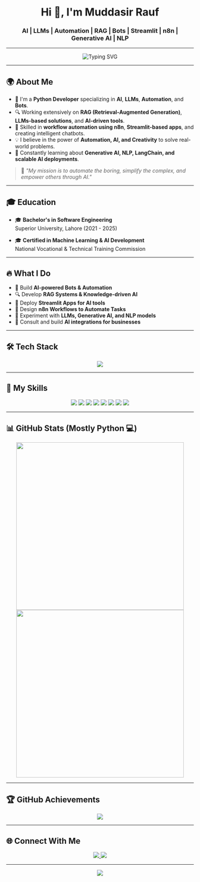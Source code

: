 <h1 align="center">Hi 👋, I'm Muddasir Rauf</h1>
<h3 align="center">AI | LLMs | Automation | RAG | Bots | Streamlit | n8n | Generative AI | NLP</h3>

---

<p align="center">
  <img src="https://readme-typing-svg.demolab.com?font=Fira+Code&size=25&pause=1000&color=00F7C7&center=true&vCenter=true&width=600&lines=AI+Developer+%7C+Automation+Specialist;LLM+Expert+%7C+RAG+Engineer;Streamlit+App+Builder+%7C+Bot+Developer;n8n+Automation+%7C+Problem+Solver;Lifelong+Learner+%7C+Tech+Explorer" alt="Typing SVG">
</p>

---

## 🌍 About Me

- 🚀 I'm a **Python Developer** specializing in **AI**, **LLMs**, **Automation**, and **Bots**.  
- 🔍 Working extensively on **RAG (Retrieval-Augmented Generation)**, **LLMs-based solutions**, and **AI-driven tools**.  
- 🎯 Skilled in **workflow automation using n8n**, **Streamlit-based apps**, and creating intelligent chatbots.  
- 💡 I believe in the power of **Automation, AI, and Creativity** to solve real-world problems.  
- 🌱 Constantly learning about **Generative AI, NLP, LangChain, and scalable AI deployments**.  

> 💬 *"My mission is to automate the boring, simplify the complex, and empower others through AI."*

---

## 🎓 Education
- 🎓 **Bachelor's in Software Engineering**  
   Superior University, Lahore (2021 - 2025)

- 🎓 **Certified in Machine Learning & AI Development**  
   National Vocational & Technical Training Commission

---

## 🔥 What I Do
- 🤖 Build **AI-powered Bots & Automation**
- 🔍 Develop **RAG Systems & Knowledge-driven AI**
- 🚀 Deploy **Streamlit Apps for AI tools**
- 🔄 Design **n8n Workflows to Automate Tasks**
- 🧠 Experiment with **LLMs, Generative AI, and NLP models**
- 💼 Consult and build **AI integrations for businesses**

---

## 🛠 Tech Stack

<p align="center">
  <a href="#"><img src="https://skillicons.dev/icons?i=python,tensorflow,pytorch,git,github,vscode,streamlit,openai,fastapi,langchain&perline=8" /></a>
</p>

---

## 🚀 My Skills

<p align="center">
  <img src="https://img.shields.io/badge/LLMs-000000?style=for-the-badge&logo=openai&logoColor=white"/>
  <img src="https://img.shields.io/badge/RAG-0A192F?style=for-the-badge&logo=readthedocs&logoColor=white"/>
  <img src="https://img.shields.io/badge/Bots-4B8BBE?style=for-the-badge&logo=python&logoColor=white"/>
  <img src="https://img.shields.io/badge/Automation-n8n-orange?style=for-the-badge&logo=n8n&logoColor=white"/>
  <img src="https://img.shields.io/badge/Streamlit-FF4B4B?style=for-the-badge&logo=streamlit&logoColor=white"/>
  <img src="https://img.shields.io/badge/NLP-5B21B6?style=for-the-badge&logo=google&logoColor=white"/>
  <img src="https://img.shields.io/badge/Generative AI-0A192F?style=for-the-badge&logo=openai&logoColor=white"/>
  <img src="https://img.shields.io/badge/LangChain-000000?style=for-the-badge&logoColor=white"/>
</p>

---

## 📊 GitHub Stats (Mostly Python 💻)

<p align="center">
  <img src="https://github-readme-streak-stats.herokuapp.com?user=muddasirrob&theme=tokyonight&hide_border=true" width="450"/>
  <img src="https://github-readme-stats.vercel.app/api?username=muddasirrob&show_icons=true&theme=tokyonight&hide_border=true&count_private=true&hide_rank=true" width="450"/>
</p>

---

## 🏆 GitHub Achievements

<p align="center">
<img src="https://github-profile-trophy.vercel.app/?username=muddasirrob&theme=discord&no-frame=true&no-bg=true&margin-w=10"/>
</p>

---

## 🌐 Connect With Me

<p align="center">
  <a href="https://www.linkedin.com/in/muddasirrob/" target="_blank">
    <img src="https://img.shields.io/badge/LinkedIn-0077B5?style=for-the-badge&logo=linkedin&logoColor=white"/>
  </a>
  <a href="mailto:muddasirrob@gmail.com" target="_blank">
    <img src="https://img.shields.io/badge/Gmail-D14836?style=for-the-badge&logo=gmail&logoColor=white"/>
  </a>
</p>

---

<p align="center">
  <img src="https://komarev.com/ghpvc/?username=muddasirrob&style=for-the-badge&label=Profile+Views&color=00BFFF"/>
</p>
